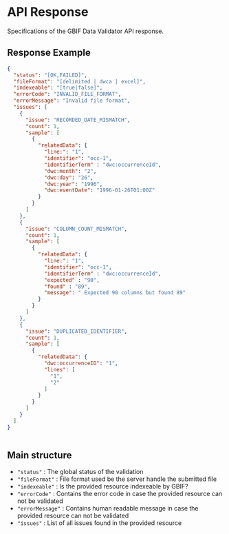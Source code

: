 # API Response
Specifications of the GBIF Data Validator API response.

## Response Example
```json
{
  "status": "[OK,FAILED]",
  "fileFormat": "[delimited | dwca | excel]",
  "indexeable": "[true|false]",
  "errorCode": "INVALID_FILE_FORMAT",
  "errorMessage": "Invalid file format",
  "issues": [
    {
      "issue": "RECORDED_DATE_MISMATCH",
      "count": 1,
      "sample": [
        {
          "relatedData": {
            "line:": "1",
            "identifier": "occ-1",
            "identifierTerm" : "dwc:occurrenceId",
            "dwc:month": "2",
            "dwc:day": "26",
            "dwc:year": "1996",
            "dwc:eventDate": "1996-01-26T01:00Z"
          }
        }
      ]
    },
    {
      "issue": "COLUMN_COUNT_MISMATCH",
      "count": 1,
      "sample": [
        {
          "relatedData": {
            "line:": "1",
            "identifier": "occ-1",
            "identifierTerm" : "dwc:occurrenceId",
            "expected" : "90",
            "found" : "89",
            "message": " Expected 90 columns but found 89"
          }
        }
      ]
    },
    {
      "issue": "DUPLICATED_IDENTIFIER",
      "count": 1,
      "sample": [
        {
          "relatedData": {
            "dwc:occurrenceID": "1",
            "lines": [
              "1",
              "2"
            ]
          }
        }
      ]
    }
  ]
}
    
```

## Main structure

- `"status"` : The global status of the validation
- `"fileFormat"` : File format used be the server handle the submitted file
- `"indexeable"` : Is the provided resource indexeable by GBIF?
- `"errorCode"` : Contains the error code in case the provided resource can not be validated
- `"errorMessage"` : Contains human readable message in case the provided resource can not be validated
- `"issues"` : List of all issues found in the provided resource


